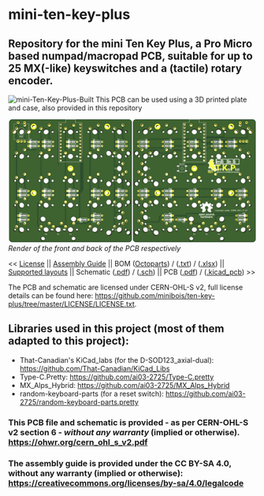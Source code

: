 # mini-ten-key-plus
## Repository for the mini Ten Key Plus, a Pro Micro based numpad/macropad PCB, suitable for up to 25 MX(-like) keyswitches and a (tactile) rotary encoder.
![mini-Ten-Key-Plus-Built](/Documents/Images/Full.png)
 This PCB can be used using a 3D printed plate and case, also provided in this repository

![mini-Ten-Key-Plus-PCB-Render](/Documents/Images/PCB.png)
 _Render of the front and back of the PCB respectively_

 << [License](https://github.com/minibois/ten-key-plus/tree/master/LICENSE) || [Assembly Guide](https://github.com/minibois/ten-key-plus/blob/master/Documents/Assembly%20Guide.pdf) || BOM ([Octoparts](https://octopart.com/bom-tool/pvFPXgm8)) / ([.txt](https://github.com/minibois/ten-key-plus/blob/master/Documents/BOM.txt)) / ([.xlsx](https://github.com/minibois/ten-key-plus/blob/master/Documents/BOM.xlsx)) || [Supported layouts](https://raw.githubusercontent.com/minibois/ten-key-plus/master/Documents/Layouts/layouts.png) || Schematic ([.pdf](https://github.com/minibois/ten-key-plus/blob/master/Documents/Schematic.pdf)) / ([.sch](https://github.com/minibois/ten-key-plus/blob/master/mini-ten-key-plus.sch)) || PCB ([.pdf](https://github.com/minibois/ten-key-plus/blob/master/Documents/PCB.pdf)) / ([.kicad_pcb](https://github.com/minibois/ten-key-plus/blob/master/mini-ten-key-plus.kicad_pcb)) >>

 The PCB and schematic are licensed under CERN-OHL-S v2, full license details can be found here: https://github.com/minibois/ten-key-plus/tree/master/LICENSE/LICENSE.txt.

## Libraries used in this project (most of them adapted to this project):
 * That-Canadian's KiCad_labs (for the D-SOD123_axial-dual): https://github.com/That-Canadian/KiCad_Libs
 * Type-C.Pretty: https://github.com/ai03-2725/Type-C.pretty
 * MX_Alps_Hybrid: https://github.com/ai03-2725/MX_Alps_Hybrid
 * random-keyboard-parts (for a reset switch): https://github.com/ai03-2725/random-keyboard-parts.pretty

### This PCB file and schematic is provided - as per CERN-OHL-S v2 section 6 - _without any warranty_ (implied or otherwise). https://ohwr.org/cern_ohl_s_v2.pdf
### The assembly guide is provided under the CC BY-SA 4.0, without any warranty (implied or otherwise): https://creativecommons.org/licenses/by-sa/4.0/legalcode